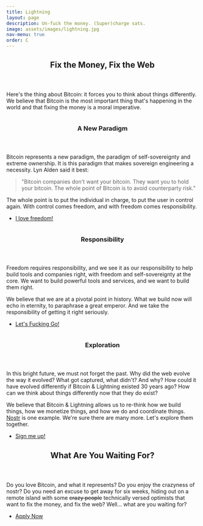 ```yaml
---
title: Lightning
layout: page
description: Un-fuck the money. (Super)charge sats.
image: assets/images/lightning.jpg
nav-menu: true
order: C
---
```


<!-- Main -->
<div id="main">

<!-- One -->
<section id="one">
	<div class="inner">
		<header class="major">
			<h2>Fix the Money, Fix the Web</h2>
		</header>
		<p>
		Here's the thing about Bitcoin: it forces you to think about things
		differently. We believe that Bitcoin is the most important thing that's
		happening in the world and that fixing the money is a moral imperative.
		</p>
	</div>
</section>

<!-- Two -->
<section id="two" class="spotlights">
	<section>
		<img src="{% link assets/images/ldk.jpg %}" alt="" data-position="center center" />
		<div class="content">
			<div class="inner">
				<header class="major">
					<h3>A New Paradigm</h3>
				</header>
				<p>
				Bitcoin represents a new paradigm, the paradigm of
				self-sovereignty and extreme ownership. It is this paradigm that
				makes sovereign engineering a necessity. Lyn Alden said it best:
				<blockquote>
				"Bitcoin companies don't want your bitcoin. They want you to
				hold your bitcoin. The whole point of Bitcoin is to avoid
				counterparty risk."
				</blockquote>
				The whole point is to put the individual in charge, to put the
				user in control again. With control comes freedom, and with
				freedom comes responsibility.
				</p>
				<ul class="actions">
					<li><a href="#responsibility" class="button scrolly">I love freedom!</a></li>
				</ul>
			</div>
		</div>
	</section>
	<section>
		<img src="{% link assets/images/satoshi.jpg %}" alt="" data-position="top center" />
		<div class="content">
			<div class="inner">
				<header class="major">
					<h3 id="responsibility">Responsibility</h3>
				</header>
				<p>
				Freedom requires responsibility, and we see it as our
				responsibility to help build tools and companies right, with
				freedom and self-sovereignty at the core. We want to build
				powerful tools and services, and we want to build them right.
				</p>
				<p>
				We believe that we are at a pivotal point in history. What we
				build now will echo in eternity, to paraphrase a great emperor.
				And we take the responsibility of getting it right seriously.
				</p>
				<ul class="actions">
					<li><a href="#exploration" class="button scrolly">Let's Fucking Go!</a></li>
				</ul>
			</div>
		</div>
	</section>
	<section>
		<img src="{% link assets/images/402.jpg %}" alt="" data-position="25% 25%" />
		<div class="content">
			<div class="inner">
				<header class="major">
					<h3 id="exploration">Exploration</h3>
				</header>
				<p>
				In this bright future, we must not forget the past. Why did the
				web evolve the way it evolved? What got captured, what didn't?
				And why? How could it have evolved differently if Bitcoin &
				Lightning existed 30 years ago? How can we think about things
				differently now that they do exist?
				</p>
				<p>
				We believe that Bitcoin & Lightning allows us to re-think how we
				build things, how we monetize things, and how we do and
				coordinate things. <a href="/nostr">Nostr</a> is one example.
				We're sure there are many more. Let's explore them together.
				</p>
				<ul class="actions">
					<li><a href="#apply" class="button scrolly">Sign me up!</a></li>
				</ul>
			</div>
		</div>
	</section>
</section>

<!-- Three -->
<section id="three">
	<div class="inner">
		<header class="major">
			<h2 id="apply">What Are You Waiting For?</h2>
		</header>
		<p>
		Do you love Bitcoin, and what it represents? Do you enjoy the crazyness
		of nostr? Do you need an excuse to get away for six weeks, hiding out
		on a remote island with some <s>crazy people</s> technically versed
		optimists that want to fix the money, and fix the web? Well... what are
		you waiting for?
		</p>
		<ul class="actions">
			<li><a href="{{ site.typeform }}" target="_blank" class="button next">Apply Now</a></li>
		</ul>
	</div>
</section>

</div>